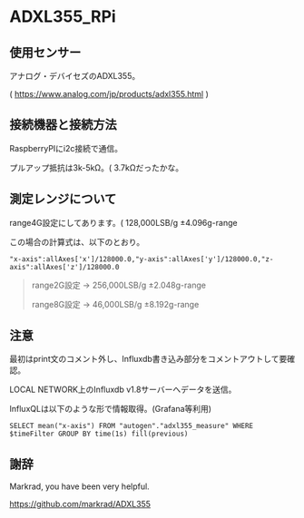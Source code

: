 # ADXL355_RPi

## 使用センサー
アナログ・デバイセズのADXL355。

( https://www.analog.com/jp/products/adxl355.html )

## 接続機器と接続方法
RaspberryPIにi2c接続で通信。

プルアップ抵抗は3k-5kΩ。( 3.7kΩだったかな。

## 測定レンジについて
range4G設定にしてあります。( 128,000LSB/g ±4.096g-range

この場合の計算式は、以下のとおり。

```
"x-axis":allAxes['x']/128000.0,"y-axis":allAxes['y']/128000.0,"z-axis":allAxes['z']/128000.0
```
>range2G設定 -> 256,000LSB/g ±2.048g-range
>
>range8G設定 ->  46,000LSB/g ±8.192g-range

## 注意
最初はprint文のコメント外し、Influxdb書き込み部分をコメントアウトして要確認。

LOCAL NETWORK上のInfluxdb v1.8サーバーへデータを送信。

InfluxQLは以下のような形で情報取得。(Grafana等利用)
```
SELECT mean("x-axis") FROM "autogen"."adxl355_measure" WHERE $timeFilter GROUP BY time(1s) fill(previous)
```

## 謝辞

Markrad, you have been very helpful.

https://github.com/markrad/ADXL355
